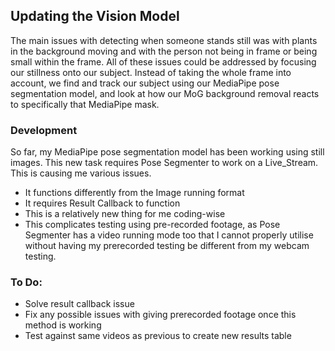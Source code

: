 ## Updating the Vision Model

The main issues with detecting when someone stands still was with plants in the background moving and with the person not being in frame or being small within the frame. All of these issues could be addressed by focusing our stillness onto our subject. Instead of taking the whole frame into account, we find and track our subject using our MediaPipe pose segmentation model, and look at how our MoG background removal reacts to specifically that MediaPipe mask.

### Development

So far, my MediaPipe pose segmentation model has been working using still images. This new task requires Pose Segmenter to work on a Live_Stream. This is causing me various issues.
* It functions differently from the Image running format
* It requires Result Callback to function
* This is a relatively new thing for me coding-wise
* This complicates testing using pre-recorded footage, as Pose Segmenter has a video running mode too that I cannot properly utilise without having my prerecorded testing be different from my webcam testing.

### To Do:
* Solve result callback issue
* Fix any possible issues with giving prerecorded footage once this method is working
* Test against same videos as previous to create new results table